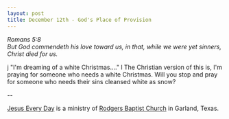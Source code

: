 ```yaml
---
layout: post
title: December 12th - God's Place of Provision
---
```


_Romans 5:8  
But God commendeth his love toward us, in that, while we were yet
sinners, Christ died for us._

j "I'm dreaming of a white Christmas...." l The Christian version
of this is, I'm praying for someone who needs a white Christmas. Will
you stop and pray for someone who needs their sins cleansed white as
snow?

 --

<a href=http://jesuseveryday.net>Jesus Every Day</a> is a ministry of <a href=http://rodgersbaptist.net>Rodgers Baptist Church</a> in Garland, Texas.
